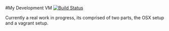 #My Development VM
[![Build Status](https://api.travis-ci.org/darrenbuse/dev-vm.png?branch=master)](https://travis-ci.org/darrenbuse/dev-vm)

Currently a real work in progress, its comprised of two parts, the OSX setup and a vagrant setup.
